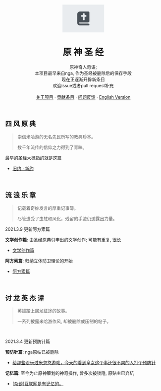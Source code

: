 <p align="center">
  <a href="https://github.com/Trojblue/Genshin-Bible">
    <img src="https://github.com/Trojblue/Genshin-Bible/blob/main/assets/logo.png" alt="Logo" width="135" height="90">
  </a>
  <h1 align="center">原 神 圣 经</h1>
  <p align="center">
    原神奇人奇语; <br>
    本项目最早来自nga, 作为圣经被删除后的保存手段 <br>
    现在正逐渐开辟新条目 <br>
    欢迎issue或者pull request补充
    <br />
    <br />
    <a href="https://github.com/Trojblue/Genshin-Bible/blob/main/assets/about.md">关于项目</a>
    ·
    <a href="https://github.com/Trojblue/Genshin-Bible/blob/main/assets/contribute.md">贡献条目</a>
    ·
    <a href="https://github.com/Trojblue/Genshin-Bible/issues">问题反馈</a>
    ·
    <a href="https://translate.google.com/translate?hl=en&sl=auto&tl=en&u=https%3A%2F%2Fgithub.com%2FTrojblue%2FGenshin-Bible%2F">English Version</a>
  </p>
</p>

<br>



## 四 风 原 典

> 崇信米哈游的无名先民所写的教典珍本。
>
> 数千年流传的信仰之力得到了青睐。

最早的圣经大概指的就是这篇 

- [旧约 · 新约](https://github.com/Trojblue/Genshin-Bible/blob/main/assets/testament.md)

<br>

## 流 浪 乐 章

> 记载着奇妙发言的厚重记事簿。
>
> 尽管遭受了虫蛀和风化，残留的手迹仍透露出力量。



2021.3.9 更新阿方索篇

**文学创作篇**: 由圣经原典引申出的文学创作; 可能有重复, <u>很长</u>

- [文学创作篇](https://github.com/Trojblue/Genshin-Bible/blob/main/assets/literature.md)

**阿方索篇**: 归纳立体防卫理论的开始

- [阿方索篇](https://github.com/Trojblue/Genshin-Bible/blob/main/assets/afs.md)

<br>

## 讨 龙 英 杰 谭

> 英雄踏上屠龙征途的故事。
>
> 一系列披露米哈游作风, 却被删除或压制的帖子。
>

<br>

2021.3.4 更新预防针篇

**预防针篇**: nga原帖已被删除 

- [给那些没玩过米忽悠游戏，今天的看到皇女这个事还很不爽的人打个预防针 ](https://github.com/Trojblue/Genshin-Bible/blob/main/vaccine.md)

**记忆篇**: 至今为止原神策划的神奇操作, 曾多次被锁隐, 原贴主已弃坑

- [ [杂谈]互联网是有记忆的。](https://ngabbs.com/read.php?tid=24505558)







